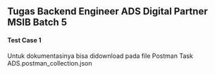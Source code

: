 <h2>Tugas Backend Engineer ADS Digital Partner MSIB Batch 5</h2>
<h4>Test Case 1</h4>
Untuk dokumentasinya bisa didownload pada file Postman Task ADS.postman_collection.json
